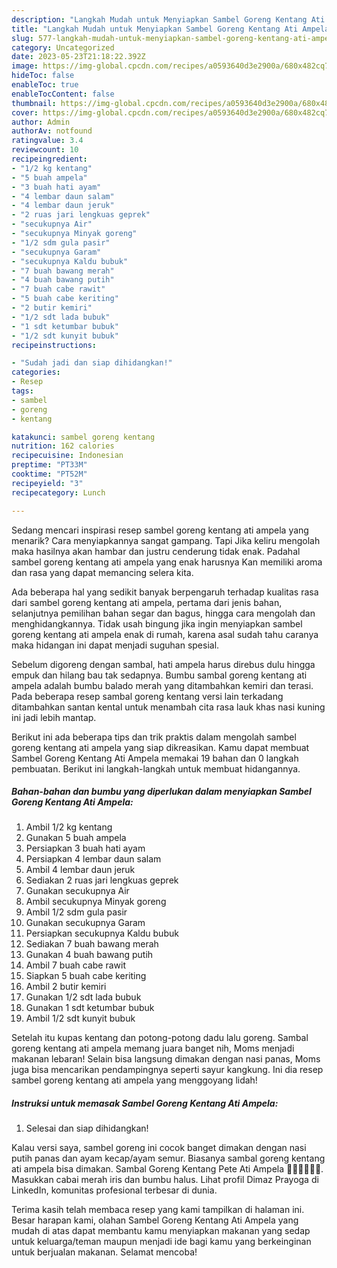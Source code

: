 ```yaml
---
description: "Langkah Mudah untuk Menyiapkan Sambel Goreng Kentang Ati Ampela yang Lezat Sekali"
title: "Langkah Mudah untuk Menyiapkan Sambel Goreng Kentang Ati Ampela yang Lezat Sekali"
slug: 577-langkah-mudah-untuk-menyiapkan-sambel-goreng-kentang-ati-ampela-yang-lezat-sekali
category: Uncategorized
date: 2023-05-23T21:18:22.392Z
image: https://img-global.cpcdn.com/recipes/a0593640d3e2900a/680x482cq70/sambel-goreng-kentang-ati-ampela-foto-resep-utama.jpg
hideToc: false
enableToc: true
enableTocContent: false
thumbnail: https://img-global.cpcdn.com/recipes/a0593640d3e2900a/680x482cq70/sambel-goreng-kentang-ati-ampela-foto-resep-utama.jpg
cover: https://img-global.cpcdn.com/recipes/a0593640d3e2900a/680x482cq70/sambel-goreng-kentang-ati-ampela-foto-resep-utama.jpg
author: Admin
authorAv: notfound
ratingvalue: 3.4
reviewcount: 10
recipeingredient:
- "1/2 kg kentang"
- "5 buah ampela"
- "3 buah hati ayam"
- "4 lembar daun salam"
- "4 lembar daun jeruk"
- "2 ruas jari lengkuas geprek"
- "secukupnya Air"
- "secukupnya Minyak goreng"
- "1/2 sdm gula pasir"
- "secukupnya Garam"
- "secukupnya Kaldu bubuk"
- "7 buah bawang merah"
- "4 buah bawang putih"
- "7 buah cabe rawit"
- "5 buah cabe keriting"
- "2 butir kemiri"
- "1/2 sdt lada bubuk"
- "1 sdt ketumbar bubuk"
- "1/2 sdt kunyit bubuk"
recipeinstructions:

- "Sudah jadi dan siap dihidangkan!"
categories:
- Resep
tags:
- sambel
- goreng
- kentang

katakunci: sambel goreng kentang 
nutrition: 162 calories
recipecuisine: Indonesian
preptime: "PT33M"
cooktime: "PT52M"
recipeyield: "3"
recipecategory: Lunch

---
```



Sedang mencari inspirasi resep sambel goreng kentang ati ampela yang menarik? Cara menyiapkannya sangat gampang. Tapi Jika keliru mengolah maka hasilnya akan hambar dan justru cenderung tidak enak. Padahal sambel goreng kentang ati ampela yang enak harusnya Kan memiliki aroma dan rasa yang dapat memancing selera kita.


Ada beberapa hal yang sedikit banyak berpengaruh terhadap kualitas rasa dari sambel goreng kentang ati ampela, pertama dari jenis bahan, selanjutnya pemilihan bahan segar dan bagus, hingga cara mengolah dan menghidangkannya. Tidak usah bingung jika ingin menyiapkan sambel goreng kentang ati ampela enak di rumah, karena asal sudah tahu caranya maka hidangan ini dapat menjadi suguhan spesial.

Sebelum digoreng dengan sambal, hati ampela harus direbus dulu hingga empuk dan hilang bau tak sedapnya. Bumbu sambal goreng kentang ati ampela adalah bumbu balado merah yang ditambahkan kemiri dan terasi. Pada beberapa resep sambal goreng kentang versi lain terkadang ditambahkan santan kental untuk menambah cita rasa lauk khas nasi kuning ini jadi lebih mantap.


Berikut ini ada beberapa tips dan trik praktis dalam mengolah sambel goreng kentang ati ampela yang siap dikreasikan. Kamu dapat membuat Sambel Goreng Kentang Ati Ampela memakai 19 bahan dan 0 langkah pembuatan. Berikut ini langkah-langkah untuk membuat hidangannya.

<!--inarticleads1-->

##### Bahan-bahan dan bumbu yang diperlukan dalam menyiapkan Sambel Goreng Kentang Ati Ampela:

1. Ambil 1/2 kg kentang
1. Gunakan 5 buah ampela
1. Persiapkan 3 buah hati ayam
1. Persiapkan 4 lembar daun salam
1. Ambil 4 lembar daun jeruk
1. Sediakan 2 ruas jari lengkuas geprek
1. Gunakan secukupnya Air
1. Ambil secukupnya Minyak goreng
1. Ambil 1/2 sdm gula pasir
1. Gunakan secukupnya Garam
1. Persiapkan secukupnya Kaldu bubuk
1. Sediakan 7 buah bawang merah
1. Gunakan 4 buah bawang putih
1. Ambil 7 buah cabe rawit
1. Siapkan 5 buah cabe keriting
1. Ambil 2 butir kemiri
1. Gunakan 1/2 sdt lada bubuk
1. Gunakan 1 sdt ketumbar bubuk
1. Ambil 1/2 sdt kunyit bubuk


Setelah itu kupas kentang dan potong-potong dadu lalu goreng. Sambal goreng kentang ati ampela memang juara banget nih, Moms menjadi makanan lebaran! Selain bisa langsung dimakan dengan nasi panas, Moms juga bisa mencarikan pendampingnya seperti sayur kangkung. Ini dia resep sambel goreng kentang ati ampela yang menggoyang lidah! 

<!--inarticleads2-->

##### Instruksi untuk memasak Sambel Goreng Kentang Ati Ampela:


1. Selesai dan siap dihidangkan!

Kalau versi saya, sambel goreng ini cocok banget dimakan dengan nasi putih panas dan ayam kecap/ayam semur. Biasanya sambal goreng kentang ati ampela bisa dimakan. Sambal Goreng Kentang Pete Ati Ampela 👍🏼👍🏼👍🏼. Masukkan cabai merah iris dan bumbu halus. Lihat profil Dimaz Prayoga di LinkedIn, komunitas profesional terbesar di dunia. 

Terima kasih telah membaca resep yang kami tampilkan di halaman ini. Besar harapan kami, olahan Sambel Goreng Kentang Ati Ampela yang mudah di atas dapat membantu kamu menyiapkan makanan yang sedap untuk keluarga/teman maupun menjadi ide bagi kamu yang berkeinginan untuk berjualan makanan. Selamat mencoba!
